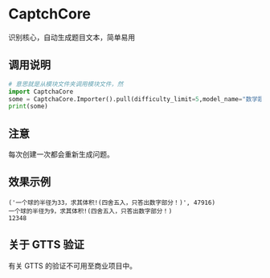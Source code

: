 # CaptchCore

识别核心，自动生成题目文本，简单易用

## 调用说明

```python
# 意思就是从模块文件夹调用模块文件，然
import CaptchaCore
some = CaptchaCore.Importer().pull(difficulty_limit=5,model_name="数学题库")
print(some)
```
## 注意

每次创建一次都会重新生成问题。

## 效果示例
```
('一个球的半径为33，求其体积!(四舍五入，只答出数字部分！)', 47916)
一个球的半径为9，求其体积!(四舍五入，只答出数字部分！)
12348
```

## 关于 GTTS 验证

有关 GTTS 的验证不可用至商业项目中。